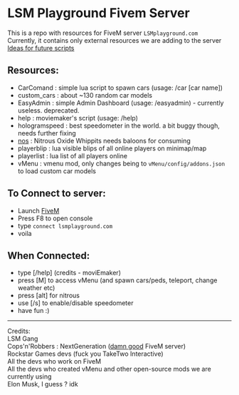 # LSM Playground Fivem Server

This is a repo with resources for FiveM server `LSMplayground.com`<br />
Currently, it contains only external resources we are adding to the server
<br />
[Ideas for future scripts](./IDEAS.md)

## Resources:
- CarComand : simple lua script to spawn cars (usage: /car [car name])
- custom_cars : about ~130 random car models
- EasyAdmin : simple Admin Dashboard (usage: /easyadmin) - currently useless. deprecated.
- help : moviemaker's script (usage: /help)
- hologramspeed : best speedometer in the world. a bit buggy though, needs further fixing
- [nos](resources/nos/README.md) : Nitrous Oxide Whippits needs baloons for consuming
- playerblip : lua visible blips of all online players on minimap/map
- playerlist : lua list of all players online
- vMenu : vmenu mod, only changes being to `vMenu/config/addons.json` to load custom car models

## To Connect to server:
 - Launch [FiveM](https://fivem.net/)
 - Press F8 to open console
 - type `connect lsmplayground.com`
 - voila

## When Connected:
 - type [/help] (credits - moviEmaker)
 - press [M] to access vMenu (and spawn cars/peds, teleport, change weather etc)
 - press [alt] for nitrous
 - use [/s] to enable/disable speedometer
 - have fun :)

---

Credits: <br />
LSM Gang <br />
Cops'n'Robbers : NextGeneration ([damn good](https://cnr.ng) FiveM server) <br />
Rockstar Games devs (fuck you TakeTwo Interactive)<br />
All the devs who work on FiveM<br />
All the devs who created vMenu and other open-source mods we are currently using<br />
Elon Musk, I guess ? idk 
